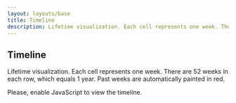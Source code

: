 ```yaml
---
layout: layouts/base
title: Timeline
description: Lifetime visualization. Each cell represents one week. There are 52 weeks in each row, which equals 1 year. Past weeks are automatically painted in red.
---
```


## Timeline

Lifetime visualization. Each cell represents one week. There are 52 weeks in each row, which equals 1 year. Past weeks are automatically painted in red.

<div data-timeline-target class="timeline"></div>
<noscript>Please, enable JavaScript to view the timeline.</noscript>

<style>
.timeline {
  counter-reset: year;
  display: grid;
  grid-template-columns: repeat(52, 1fr);
  grid-gap: 1px;
  max-width: calc(15px * 52);
  padding-right: 2em;

  @media (min-width: 480px) {
    grid-gap: 2px;
  }
}

.timeline__week {
  position: relative;
  display: block;
}

.timeline__week::before {
  content: '';
  display: block;
  width: 100%;
  padding-bottom: 100%;
  background: rgba(0, 0, 0, 0.05);
}

.timeline__week_passed::before {
  background: rgba(255, 0, 0, 1);
}

.timeline__week::after {
  position: absolute;
  left: calc(100% + 4px);
  top: 50%;
  transform: translateY(-50%);
  font-size: 12px;
  line-height: 1;
}

.timeline__week:nth-child(52)::after {
  content: 'Year';
}

.timeline__week:nth-child(52n) {
  counter-increment: year;
}

@media (max-width: 479px) {
  .timeline__week:nth-child(520n)::after {
    content: counter(year);
  }
}

@media (min-width: 480px) and (max-width: 767px) {
  .timeline__week:nth-child(260n)::after {
    content: counter(year);
  }
}

@media (min-width: 768px) {
  .timeline__week:nth-child(208n)::after {
    content: counter(year);
  }
}
</style>

<script>
(function() {
  'use strict';
  var birthDate = new Date('1997-11-21');
  var now = new Date();
  var weeksInYear = 52;
  var week = 1000 * 60 * 60 * 24 * 7;
  var passedWeeks = (now - birthDate) / week;

  function renderWeek(number) {
    var node = document.createElement('div');

    node.classList.add('timeline__week');

    if (number <= passedWeeks) {
      node.classList.add('timeline__week_passed');
    }

    return node;
  }

  function renderTimeline(targetNode) {
    for (var week = 1; week <= weeksInYear * 80; week++) {
      targetNode.appendChild(renderWeek(week));
    }
  }

  renderTimeline(document.querySelector('[data-timeline-target]'));
})();
</script>
